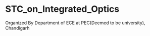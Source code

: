 # STC_on_Integrated_Optics
Organized By Department of ECE at PEC(Deemed to be university), Chandigarh
